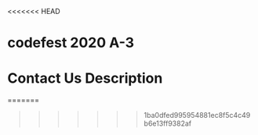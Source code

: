 <<<<<<< HEAD
# codefest 2020 A-3
# Contact Us Description
=======

>>>>>>> 1ba0dfed995954881ec8f5c4c49b6e13ff9382af
